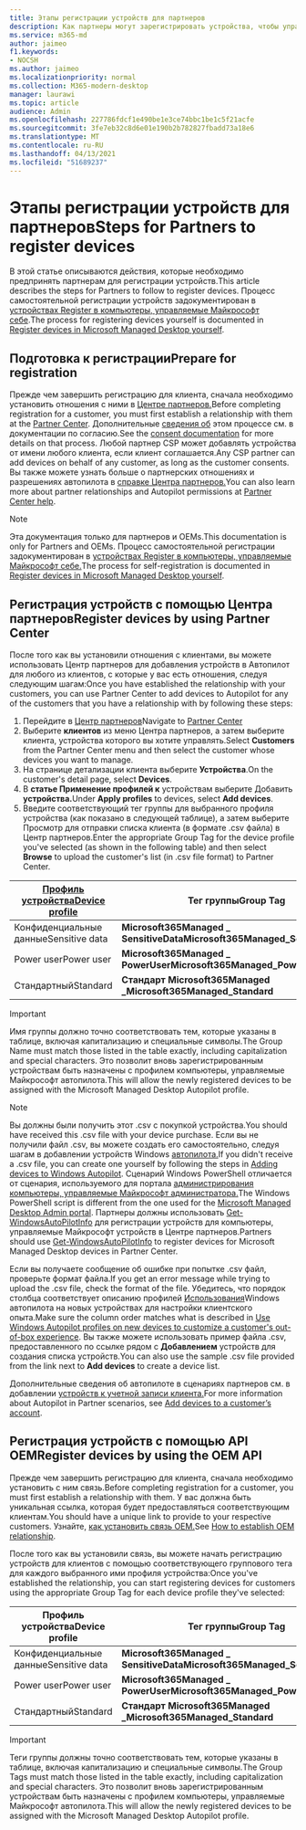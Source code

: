 ```yaml
---
title: Этапы регистрации устройств для партнеров
description: Как партнеры могут зарегистрировать устройства, чтобы управлять ими с помощью компьютеры, управляемые Майкрософт
ms.service: m365-md
author: jaimeo
f1.keywords:
- NOCSH
ms.author: jaimeo
ms.localizationpriority: normal
ms.collection: M365-modern-desktop
manager: laurawi
ms.topic: article
audience: Admin
ms.openlocfilehash: 227786fdcf1e490be1e3ce74bbc1be1c5f21acfe
ms.sourcegitcommit: 3fe7eb32c8d6e01e190b2b782827fbadd73a18e6
ms.translationtype: MT
ms.contentlocale: ru-RU
ms.lasthandoff: 04/13/2021
ms.locfileid: "51689237"
---
```

# <a name="steps-for-partners-to-register-devices"></a><span data-ttu-id="65f9b-103">Этапы регистрации устройств для партнеров</span><span class="sxs-lookup"><span data-stu-id="65f9b-103">Steps for Partners to register devices</span></span>


<span data-ttu-id="65f9b-104">В этой статье описываются действия, которые необходимо предпринять партнерам для регистрации устройств.</span><span class="sxs-lookup"><span data-stu-id="65f9b-104">This article describes the steps for Partners to follow to register devices.</span></span> <span data-ttu-id="65f9b-105">Процесс самостоятельной регистрации устройств задокументирован в [устройствах Register в компьютеры, управляемые Майкрософт себе](register-devices-self.md).</span><span class="sxs-lookup"><span data-stu-id="65f9b-105">The process for registering devices yourself is documented in [Register devices in Microsoft Managed Desktop yourself](register-devices-self.md).</span></span>



## <a name="prepare-for-registration"></a><span data-ttu-id="65f9b-106">Подготовка к регистрации</span><span class="sxs-lookup"><span data-stu-id="65f9b-106">Prepare for registration</span></span> 
<span data-ttu-id="65f9b-107">Прежде чем завершить регистрацию для клиента, сначала необходимо установить отношения с ними в [Центре партнеров.](https://partner.microsoft.com/dashboard)</span><span class="sxs-lookup"><span data-stu-id="65f9b-107">Before completing registration for a customer, you must first establish a relationship with them at the [Partner Center](https://partner.microsoft.com/dashboard).</span></span> <span data-ttu-id="65f9b-108">Дополнительные [сведения об](/windows/deployment/windows-autopilot/registration-auth#csp-authorization) этом процессе см. в документации по согласию.</span><span class="sxs-lookup"><span data-stu-id="65f9b-108">See the [consent documentation](/windows/deployment/windows-autopilot/registration-auth#csp-authorization) for more details on that process.</span></span> <span data-ttu-id="65f9b-109">Любой партнер CSP может добавлять устройства от имени любого клиента, если клиент соглашается.</span><span class="sxs-lookup"><span data-stu-id="65f9b-109">Any CSP partner can add devices on behalf of any customer, as long as the customer consents.</span></span> <span data-ttu-id="65f9b-110">Вы также можете узнать больше о партнерских отношениях и разрешениях автопилота в [справке Центра партнеров.](/partner-center/customers_revoke_admin_privileges#windows-autopilot)</span><span class="sxs-lookup"><span data-stu-id="65f9b-110">You can also learn more about partner relationships and Autopilot permissions at [Partner Center help](/partner-center/customers_revoke_admin_privileges#windows-autopilot).</span></span>


> [!NOTE]
> <span data-ttu-id="65f9b-111">Эта документация только для партнеров и OEMs.</span><span class="sxs-lookup"><span data-stu-id="65f9b-111">This documentation is only for Partners and OEMs.</span></span> <span data-ttu-id="65f9b-112">Процесс самостоятельной регистрации задокументирован в [устройствах Register в компьютеры, управляемые Майкрософт себе.](register-devices-self.md)</span><span class="sxs-lookup"><span data-stu-id="65f9b-112">The process for self-registration is documented in [Register devices in Microsoft Managed Desktop yourself](register-devices-self.md).</span></span>


## <a name="register-devices-by-using-partner-center"></a><span data-ttu-id="65f9b-113">Регистрация устройств с помощью Центра партнеров</span><span class="sxs-lookup"><span data-stu-id="65f9b-113">Register devices by using Partner Center</span></span>

<span data-ttu-id="65f9b-114">После того как вы установили отношения с клиентами, вы можете использовать Центр партнеров для добавления устройств в Автопилот для любого из клиентов, с которые у вас есть отношения, следуя следующим шагам:</span><span class="sxs-lookup"><span data-stu-id="65f9b-114">Once you have established the relationship with your customers, you can use Partner Center to add devices to Autopilot for any of the customers that you have a relationship with by following these steps:</span></span>

1. <span data-ttu-id="65f9b-115">Перейдите в [Центр партнеров](https://partner.microsoft.com/dashboard)</span><span class="sxs-lookup"><span data-stu-id="65f9b-115">Navigate to [Partner Center](https://partner.microsoft.com/dashboard)</span></span>
2. <span data-ttu-id="65f9b-116">Выберите **клиентов** из меню Центра партнеров, а затем выберите клиента, устройства которого вы хотите управлять.</span><span class="sxs-lookup"><span data-stu-id="65f9b-116">Select **Customers** from the Partner Center menu and then select the customer whose devices you want to manage.</span></span>
3. <span data-ttu-id="65f9b-117">На странице детализации клиента выберите **Устройства**.</span><span class="sxs-lookup"><span data-stu-id="65f9b-117">On the customer's detail page, select **Devices**.</span></span>
4. <span data-ttu-id="65f9b-118">В **статье Применение профилей к** устройствам выберите Добавить **устройства.**</span><span class="sxs-lookup"><span data-stu-id="65f9b-118">Under **Apply profiles** to devices, select **Add devices**.</span></span>
5. <span data-ttu-id="65f9b-119">Введите соответствующий тег группы для выбранного профиля устройства (как показано  в следующей таблице), а затем выберите Просмотр для отправки списка клиента (в формате .csv файла) в Центр партнеров.</span><span class="sxs-lookup"><span data-stu-id="65f9b-119">Enter the appropriate Group Tag for the device profile you've selected (as shown in the following table) and then select **Browse** to upload the customer's list (in .csv file format) to Partner Center.</span></span>

|[<span data-ttu-id="65f9b-120">Профиль устройства</span><span class="sxs-lookup"><span data-stu-id="65f9b-120">Device profile</span></span>](../service-description/profiles.md)  |<span data-ttu-id="65f9b-121">Тег группы</span><span class="sxs-lookup"><span data-stu-id="65f9b-121">Group Tag</span></span>  |
|---------|---------|
|<span data-ttu-id="65f9b-122">Конфиденциальные данные</span><span class="sxs-lookup"><span data-stu-id="65f9b-122">Sensitive data</span></span>     |<span data-ttu-id="65f9b-123">**Microsoft365Managed \_ SensitiveData**</span><span class="sxs-lookup"><span data-stu-id="65f9b-123">**Microsoft365Managed\_SensitiveData**</span></span>    |
|<span data-ttu-id="65f9b-124">Power user</span><span class="sxs-lookup"><span data-stu-id="65f9b-124">Power user</span></span>     | <span data-ttu-id="65f9b-125">**Microsoft365Managed \_ PowerUser**</span><span class="sxs-lookup"><span data-stu-id="65f9b-125">**Microsoft365Managed\_PowerUser**</span></span>          |
|<span data-ttu-id="65f9b-126">Стандартный</span><span class="sxs-lookup"><span data-stu-id="65f9b-126">Standard</span></span>     | <span data-ttu-id="65f9b-127">**Стандарт Microsoft365Managed \_**</span><span class="sxs-lookup"><span data-stu-id="65f9b-127">**Microsoft365Managed\_Standard**</span></span>        |

> [!IMPORTANT]
> <span data-ttu-id="65f9b-128">Имя группы должно точно соответствовать тем, которые указаны в таблице, включая капитализацию и специальные символы.</span><span class="sxs-lookup"><span data-stu-id="65f9b-128">The Group Name must match those listed in the table exactly, including capitalization and special characters.</span></span> <span data-ttu-id="65f9b-129">Это позволит вновь зарегистрированным устройствам быть назначены с профилем компьютеры, управляемые Майкрософт автопилота.</span><span class="sxs-lookup"><span data-stu-id="65f9b-129">This will allow the newly registered devices to be assigned with the Microsoft Managed Desktop Autopilot profile.</span></span>

>[!NOTE]
> <span data-ttu-id="65f9b-130">Вы должны были получить этот .csv с покупкой устройства.</span><span class="sxs-lookup"><span data-stu-id="65f9b-130">You should have received this .csv file with your device purchase.</span></span> <span data-ttu-id="65f9b-131">Если вы не получили файл .csv, вы можете создать его самостоятельно, следуя шагам в добавлении устройств Windows [автопилота.](/windows/deployment/windows-autopilot/add-devices#collecting-the-hardware-id-from-existing-devices-using-powershell)</span><span class="sxs-lookup"><span data-stu-id="65f9b-131">If you didn't receive a .csv file, you can create one yourself by following the steps in [Adding devices to Windows Autopilot](/windows/deployment/windows-autopilot/add-devices#collecting-the-hardware-id-from-existing-devices-using-powershell).</span></span> <span data-ttu-id="65f9b-132">Сценарий Windows PowerShell отличается от сценария, используемого для портала [администрирования компьютеры, управляемые Майкрософт администратора.](./register-devices-self.md#obtain-the-hardware-hash)</span><span class="sxs-lookup"><span data-stu-id="65f9b-132">The Windows PowerShell script is different from the one used for the [Microsoft Managed Desktop Admin portal](./register-devices-self.md#obtain-the-hardware-hash).</span></span> <span data-ttu-id="65f9b-133">Партнеры должны использовать [Get-WindowsAutoPilotInfo](https://www.powershellgallery.com/packages/Get-WindowsAutoPilotInfo) для регистрации устройств для компьютеры, управляемые Майкрософт устройств в Центре партнеров.</span><span class="sxs-lookup"><span data-stu-id="65f9b-133">Partners should use [Get-WindowsAutoPilotInfo](https://www.powershellgallery.com/packages/Get-WindowsAutoPilotInfo) to register devices for Microsoft Managed Desktop devices in Partner Center.</span></span>

<span data-ttu-id="65f9b-134">Если вы получаете сообщение об ошибке при попытке .csv файл, проверьте формат файла.</span><span class="sxs-lookup"><span data-stu-id="65f9b-134">If you get an error message while trying to upload the .csv file, check the format of the file.</span></span> <span data-ttu-id="65f9b-135">Убедитесь, что порядок столбца соответствует описанию профилей [Использования](/partner-center/autopilot#add-devices-to-a-customers-account)Windows автопилота на новых устройствах для настройки клиентского опыта.</span><span class="sxs-lookup"><span data-stu-id="65f9b-135">Make sure the column order matches what is described in [Use Windows Autopilot profiles on new devices to customize a customer's out-of-box experience](/partner-center/autopilot#add-devices-to-a-customers-account).</span></span> <span data-ttu-id="65f9b-136">Вы также можете использовать пример файла .csv, предоставленного по ссылке рядом с **Добавлением** устройств для создания списка устройств.</span><span class="sxs-lookup"><span data-stu-id="65f9b-136">You can also use the sample .csv file provided from the link next to **Add devices** to create a device list.</span></span> 

<span data-ttu-id="65f9b-137">Дополнительные сведения об автопилоте в сценариях партнеров см. в добавлении [устройств к учетной записи клиента.](/partner-center/autopilot#add-devices-to-a-customers-account)</span><span class="sxs-lookup"><span data-stu-id="65f9b-137">For more information about Autopilot in Partner scenarios, see [Add devices to a customer’s account](/partner-center/autopilot#add-devices-to-a-customers-account).</span></span>


## <a name="register-devices-by-using-the-oem-api"></a><span data-ttu-id="65f9b-138">Регистрация устройств с помощью API OEM</span><span class="sxs-lookup"><span data-stu-id="65f9b-138">Register devices by using the OEM API</span></span>

<span data-ttu-id="65f9b-139">Прежде чем завершить регистрацию для клиента, сначала необходимо установить с ним связь.</span><span class="sxs-lookup"><span data-stu-id="65f9b-139">Before completing registration for a customer, you must first establish a relationship with them.</span></span> <span data-ttu-id="65f9b-140">У вас должна быть уникальная ссылка, которая будет предоставляться соответствующим клиентам.</span><span class="sxs-lookup"><span data-stu-id="65f9b-140">You should have a unique link to provide to your respective customers.</span></span> <span data-ttu-id="65f9b-141">Узнайте, [как установить связь OEM.](/windows/deployment/windows-autopilot/registration-auth#oem-authorization)</span><span class="sxs-lookup"><span data-stu-id="65f9b-141">See [How to establish OEM relationship](/windows/deployment/windows-autopilot/registration-auth#oem-authorization).</span></span>

<span data-ttu-id="65f9b-142">После того как вы установили связь, вы можете начать регистрацию устройств для клиентов с помощью соответствующего группового тега для каждого выбранного ими профиля устройства:</span><span class="sxs-lookup"><span data-stu-id="65f9b-142">Once you've established the relationship, you can start registering devices for customers using the appropriate Group Tag for each device profile they've selected:</span></span>


|<span data-ttu-id="65f9b-143">Профиль устройства</span><span class="sxs-lookup"><span data-stu-id="65f9b-143">Device profile</span></span>  |<span data-ttu-id="65f9b-144">Тег группы</span><span class="sxs-lookup"><span data-stu-id="65f9b-144">Group Tag</span></span>  |
|---------|---------|
|<span data-ttu-id="65f9b-145">Конфиденциальные данные</span><span class="sxs-lookup"><span data-stu-id="65f9b-145">Sensitive data</span></span>     | <span data-ttu-id="65f9b-146">**Microsoft365Managed \_ SensitiveData**</span><span class="sxs-lookup"><span data-stu-id="65f9b-146">**Microsoft365Managed\_SensitiveData**</span></span>     |
|<span data-ttu-id="65f9b-147">Power user</span><span class="sxs-lookup"><span data-stu-id="65f9b-147">Power user</span></span>     | <span data-ttu-id="65f9b-148">**Microsoft365Managed \_ PowerUser**</span><span class="sxs-lookup"><span data-stu-id="65f9b-148">**Microsoft365Managed\_PowerUser**</span></span>          |
|<span data-ttu-id="65f9b-149">Стандартный</span><span class="sxs-lookup"><span data-stu-id="65f9b-149">Standard</span></span>     | <span data-ttu-id="65f9b-150">**Стандарт Microsoft365Managed \_**</span><span class="sxs-lookup"><span data-stu-id="65f9b-150">**Microsoft365Managed\_Standard**</span></span>      |

> [!IMPORTANT]
> <span data-ttu-id="65f9b-151">Теги группы должны точно соответствовать тем, которые указаны в таблице, включая капитализацию и специальные символы.</span><span class="sxs-lookup"><span data-stu-id="65f9b-151">The Group Tags must match those listed in the table exactly, including capitalization and special characters.</span></span> <span data-ttu-id="65f9b-152">Это позволит вновь зарегистрированным устройствам быть назначены с профилем компьютеры, управляемые Майкрософт автопилота.</span><span class="sxs-lookup"><span data-stu-id="65f9b-152">This will allow the newly registered devices to be assigned with the Microsoft Managed Desktop Autopilot profile.</span></span>